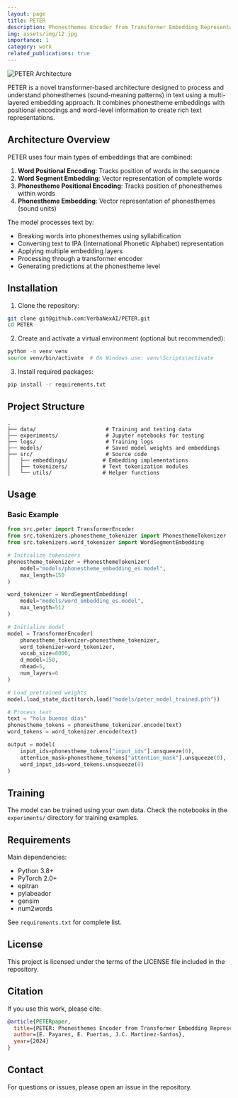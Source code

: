 ```yaml
---
layout: page
title: PETER
description: Phonesthemes Encoder from Transformer Embedding Representation
img: assets/img/12.jpg
importance: 1
category: work
related_publications: true
---
```


![PETER Architecture](peter_architecture.png)

PETER is a novel transformer-based architecture designed to process and understand phonesthemes (sound-meaning patterns) in text using a multi-layered embedding approach. It combines phonestheme embeddings with positional encodings and word-level information to create rich text representations.

## Architecture Overview

PETER uses four main types of embeddings that are combined:

1. **Word Positional Encoding**: Tracks position of words in the sequence
2. **Word Segment Embedding**: Vector representation of complete words
3. **Phonestheme Positional Encoding**: Tracks position of phonesthemes within words
4. **Phonestheme Embedding**: Vector representation of phonesthemes (sound units)

The model processes text by:
- Breaking words into phonesthemes using syllabification
- Converting text to IPA (International Phonetic Alphabet) representation
- Applying multiple embedding layers
- Processing through a transformer encoder
- Generating predictions at the phonestheme level

## Installation

1. Clone the repository:
```bash
git clone git@github.com:VerbaNexAI/PETER.git
cd PETER
```

2. Create and activate a virtual environment (optional but recommended):
```bash
python -m venv venv
source venv/bin/activate  # On Windows use: venv\Scripts\activate
```

3. Install required packages:
```bash
pip install -r requirements.txt
```

## Project Structure

```
.
├── data/                      # Training and testing data
├── experiments/               # Jupyter notebooks for testing
├── logs/                      # Training logs
├── models/                    # Saved model weights and embeddings
├── src/                       # Source code
│   ├── embeddings/           # Embedding implementations
│   ├── tokenizers/           # Text tokenization modules
│   └── utils/                # Helper functions
```

## Usage

### Basic Example

```python
from src.peter import TransformerEncoder
from src.tokenizers.phonestheme_tokenizer import PhonesthemeTokenizer
from src.tokenizers.word_tokenizer import WordSegmentEmbedding

# Initialize tokenizers
phonestheme_tokenizer = PhonesthemeTokenizer(
    model="models/phonestheme_embedding_es.model",
    max_length=150
)

word_tokenizer = WordSegmentEmbedding(
    model="models/word_embedding_es.model",
    max_length=512
)

# Initialize model
model = TransformerEncoder(
    phonestheme_tokenizer=phonestheme_tokenizer,
    word_tokenizer=word_tokenizer,
    vocab_size=8000,
    d_model=150,
    nhead=5,
    num_layers=6
)

# Load pretrained weights
model.load_state_dict(torch.load("models/peter_model_trained.pth"))

# Process text
text = "hola buenos días"
phonestheme_tokens = phonestheme_tokenizer.encode(text)
word_tokens = word_tokenizer.encode(text)

output = model(
    input_ids=phonestheme_tokens["input_ids"].unsqueeze(0),
    attention_mask=phonestheme_tokens["attention_mask"].unsqueeze(0),
    word_input_ids=word_tokens.unsqueeze(0)
)
```

## Training

The model can be trained using your own data. Check the notebooks in the `experiments/` directory for training examples.

## Requirements

Main dependencies:
- Python 3.8+
- PyTorch 2.0+
- epitran
- pylabeador
- gensim
- num2words

See `requirements.txt` for complete list.

## License

This project is licensed under the terms of the LICENSE file included in the repository.

## Citation

If you use this work, please cite:

```bibtex
@article{PETERpaper,
  title={PETER: Phonesthemes Encoder from Transformer Embedding Representation},
  author={E. Payares, E. Puertas, J.C. Martinez-Santos},
  year={2024}
}
```

## Contact

For questions or issues, please open an issue in the repository.

